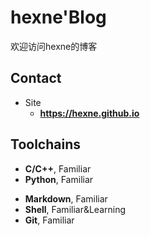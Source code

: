 # hexne'Blog

欢迎访问hexne的博客

<!-- .slide -->

## Contact

- Site
  - **<https://hexne.github.io>**




## Toolchains


- **C/C++**, Familiar
- **Python**, Familiar

<!-- .slide vertical=true -->

- **Markdown**, Familiar
- **Shell**, Familiar&Learning
- **Git**, Familiar
